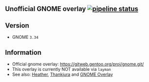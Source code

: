 Unofficial GNOME overlay [![pipeline status](https://0xacab.org/Poncho/gnome-overlay/badges/master/pipeline.svg)](https://0xacab.org/Poncho/gnome-overlay/pipelines)
------------------------

Version
--------
 - GNOME `3.34`


Information
-----------
 - Official gnome overlay: https://gitweb.gentoo.org/proj/gnome.git/
 - This overlay is currently NOT available via `layman`
 - See also: [Heather](https://github.com/Heather/gentoo-gnome), [Thankjura](https://github.com/thankjura/gentoo-gnome) and [GNOME Overlay](https://gitweb.gentoo.org/proj/gnome.git/)
